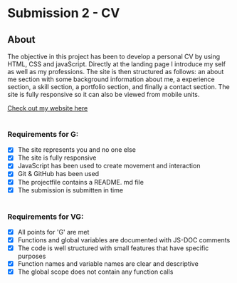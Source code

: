 # Submission 2 - CV
## About
The objective in this project has been to develop a personal CV by using HTML, CSS and javaScript. 
Directly at the landing page I introduce my self as well as my professions. The site is then 
structured as follows: an about me section with some background information about me, a experience 
section, a skill section, a portfolio section, and finally a contact section. The site is fully 
responsive so it can also be viewed from mobile units.

[Check out my website here](https://nybbe123.github.io/myPortfolio/)
<br><br>

### Requirements for G:

- [x] The site represents you and no one else <br>
- [x] The site is fully responsive <br>
- [x] JavaScript has been used to create movement and interaction<br>
- [x] Git & GitHub has been used <br>
- [x] The projectfile contains a README. md file <br>
- [x] The submission is submitten in time <br><br>

### Requirements for VG:

- [x] All points for 'G' are met <br>
- [x] Functions and global variables are documented with JS-DOC comments<br>
- [x] The code is well structured with small features that have specific purposes<br>
- [x] Function names and variable names are clear and descriptive<br>
- [x] The global scope does not contain any function calls